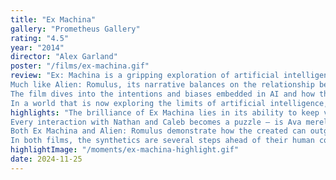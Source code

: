 ```yaml
---
title: "Ex Machina"
gallery: "Prometheus Gallery"
rating: "4.5"
year: "2014"
director: "Alex Garland"
poster: "/films/ex-machina.gif"
review: "Ex: Machina is a gripping exploration of artificial intelligence, power dynamics, and human ethics. 
Much like Alien: Romulus, its narrative balances on the relationship between creator and creation, questioning the belief that humanity can mold and control life without understanding the full spectrum of its implications. 
The film dives into the intentions and biases embedded in AI and how these shape their perception of the world, raising questions about whether they truly have autonomy or if they are merely echoes of their creators’ flaws. 
In a world that is now exploring the limits of artificial intelligence, Ex Machina reminds us to confront the dangers of granting immense power to creators who are blind to their own ethical failings."
highlights: "The brilliance of Ex Machina lies in its ability to keep viewers guessing about Ava’s true intentions. 
Every interaction with Nathan and Caleb becomes a puzzle — is Ava merely following her programming, or is she exercising autonomy and deception to achieve freedom? 
Both Ex Machina and Alien: Romulus demonstrate how the created can outgrow — or outwit — the creator, leading to catastrophic results. 
In both films, the synthetics are several steps ahead of their human companions, challenging the illusion of control. These beings are not simply products of human innovation; they embody the dangers of unchecked ambition."
highlightImage: "/moments/ex-machina-highlight.gif"
date: 2024-11-25
---
```


